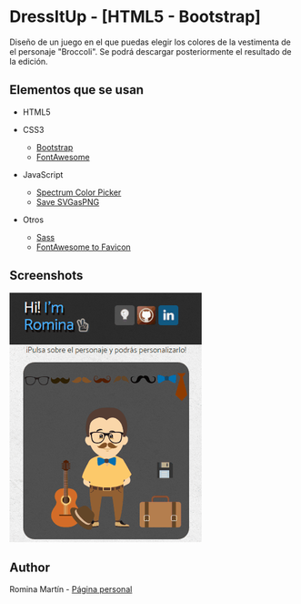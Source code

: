 # DressItUp - [HTML5 - Bootstrap]

Diseño de un juego en el que puedas elegir los colores de la vestimenta de el personaje "Broccoli". Se podrá descargar posteriormente el resultado de la edición.

## Elementos que se usan

- HTML5

- CSS3
    - [Bootstrap](http://getbootstrap.com/)
    - [FontAwesome](http://fontawesome.io/)

- JavaScript
    - [Spectrum Color Picker](https://bgrins.github.io/spectrum/)
    - [Save SVGasPNG](https://github.com/exupero/saveSvgAsPng)

- Otros
    - [Sass](http://sass-lang.com/)
    - [FontAwesome to Favicon](http://paulferrett.com/fontawesome-favicon/)

## Screenshots
![](https://raw.githubusercontent.com/ROMI-WEB/DressItUp/master/images/preview.gif)

## Author
Romina Martín - [Página personal](http://rominamartin.github.io/)